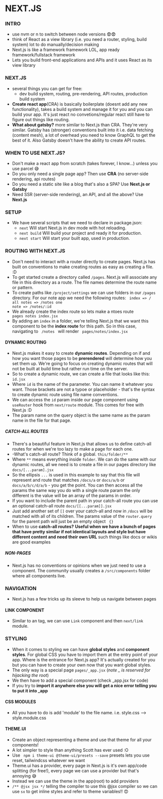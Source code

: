 # NEXT.JS

### INTRO

- use nvm or n to switch between node versions 😨😨
- think of React as a view library (i.e. you need a router, styling, build system) lot to do manually/decision making
- Next.js is like a framework framework LOL, app ready framework/fullstack framework
- Lets you build front-end applications and APIs and it uses React as its view library

### NEXT.JS
- several things you can get for free:
  - dev build system, routing, pre-rendering, API routes, production build system
- **Create react app**(CRA) is basically boilerplate (doesnt add any new functionality), takes a build system and manage it for you and you can build your app. It's just react no convetions/regular react still have to figure out things like routing.
- **What about gatsby?** more similar to Next.js than CRA. They're very similar. Gatsby has (stronger) conventions built into it i.e. data fetching (content mesh), a lot of overhead you need to know GraphQL to get the best of it. Also Gatsby doesn't have the ability to create API routes.

### WHEN TO USE NEXT.JS?
- Don't make a react app from scratch (takes forever, I know...) unless you use parcel 😅
- Do you only need a single page app? Then use **CRA** (no server-side rendering, api routes)
- Do you need a static site like a blog that's also a SPA? Use **Next.js or Gatsby**
- Need SSR (server-side rendering), an API, and all the above? Use **Next.js**

### SETUP
- We have several scripts that we need to declare in package.json: 
  - <code>next</code> Will start Next.js in dev mode with hot reloading.
  - <code>next build</code> Will build your project and ready it for production.
  - <code>next start</code> Will start your built app, used in production.

### ROUTING WITH NEXT.JS
- Don't need to interact with a router directly to create pages. Next.js has built on conventions to make creating routes as easy as creating a file. :D
- To get started create a directory called <code>/pages</code>. Next.js will associate any file in this directory as a route. The file names determine the route name or pattern.
- To create paths like <code>/project/settings</code> we can use folders in our <code>/pages</code> directory. For our note app we need the following routes:
  <code> index => /
  all notes => /notes
  one note => /notes/:id
  </code>
- We already create the index route so lets make a ntoes route 
  <code> pages
            notes
              index.jsx
  </code>
- By adding an <code>index</code> in a folder, we're telling Next.js that we want this component to be the **index route** for this path. So in this case, navigating to <code> /notes </code> will render <code> pages/notes/index.jsx</code>
  
#### DYNAMIC ROUTING
- Next.js makes it easy to create **dynamic routes**. Depending on if and how you want those pages to be **prerendered** will determine how you set them up. We're going to focus on creating dynamic routes that will not be built at build time but rather run time on the server.
- So to create a dynamic route, we can create a file that looks like this: <code>id.jsx</code>
- Where <code>id</code> is the name of the parameter. You can name it whatever you want. Those brackets are not a typoe or placeholder - that's the syntax to create dynamic route using file name conventions.
- We can access the <code>id</code> param inside our page component using <code>useRouter</code> hook from <code>next/route</code> module. This comes for free with Next.js :D
- The param name on the query object is the same name as the param name in the file for that page.

##### CATCH-ALL ROUTES
- There's a beautiful feature in Next.js that allows us to define catch-all routes for when we're too lazy to make a page for each one.
- -What's catch-all route? Think of a global. <code>this/folder/**</code>
- Where <code>**</code> means everything inside <code>folder</code>. We can do the same with our dynamic routes, all we need is to create a file in our pages directory like <code>docs/[...param].jsx</code>
- So the ellipsis <code>...</code> is used in this example to say that this file will represent and route that matches <code>/docs/a</code> or <code>docs/a/b</code> or <code>docs/a/b/c/d/a/b</code> - you get the point. You can then access all the params the same way you do with a single route param the only different is the value will be an array of the params in order.
- If you want to include the parent path in your catch-all route you can use an optional catch-all route <code>docs/[[...param]].jsx</code>
- Just add another set of <code>[]</code> over your catch-all and now in <code>/docs</code> will be matched with all of its children. The params value of the <code>router.query</code> for the parent path will just be an empty object <code> {} </code>
- When to use **catch-all routes?** **Useful when we have a bunch of pages that have pretty similar if not identical layouts and style but have different content and need their own URL** such things like docs or wikis are good examples

##### NON-PAGES
- Next.js has no conventions or opinions when we just need to use a component. The community usually creates a <code>/src/components</code> folder where all components live.

### NAVIGATION
- Next.js has a few tricks up its sleeve to help us navigate between pages

#### LINK COMPONENT
- Similar to an <code><a></code> tag, we can use <code>Link</code> component and then <code>next/link</code> module.



### STYLING
- When it comes to styling we can have **global styles** and **component styles**. For global CSS you have to import them at the entry point of your app. Where is the entrance for Next.js app? It's actually created for you but you can have to create your own now that you want global styles.
- The only way is a special page <code>pages/_app.jsx</code> (*note _ is reserved for hijacking the root*)
- We then have to add a special component (check _app.jsx for code)
- If you try to **import it anywhere else you will get a nice error telling you to put it into _app**

#### CSS MODULES
- All you have to do is add 'module' to the file name. i.e. style.css --> style.module.css

#### THEME.UI
- Create an object representing a theme and use that theme for all your components!
- A lot simpler to style than anything Scott has ever used :O
- Use <code> npm i theme-ui @theme-ui/presets --save</code> presets lets you use reset, tailwindcss whatever we want
- Theme.ui has a provider, every page in Next.js is it's own app/code splitting (for free!), every page we can use a provider but that's annoying 😅
- Instead we can use the theme in the app(root) to add providers
- <code>/** @jsx jsx */</code> telling the compiler to use this @jsx compiler so we can use <code>sx</code> to get  inline styles and refer to theme variables!! 😍